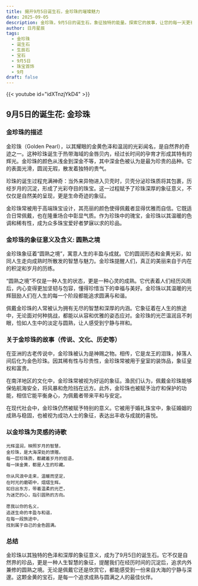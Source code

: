 ```yaml
---
title: 揭开9月5日诞生石，金珍珠的璀璨魅力
date: 2025-09-05
description: 金珍珠，9月5日的诞生石，象征独特的能量。探索它的故事，让您的每一天更有意义。
author: 日月星辰
tags:
  - 金珍珠
  - 诞生石
  - 生辰石
  - 宝石
  - 9月5日
  - 珠宝首饰
  - 9月
draft: false
---
```


{{< youtube id="idXTnzjYkD4" >}}

## 9月5日的诞生花: 金珍珠

### 金珍珠的描述

金珍珠（Golden Pearl），以其耀眼的金黄色泽和温润的光彩闻名，是自然界的奇迹之一。这种珍珠诞生于热带海域的金唇贝内，经过长时间的孕育才形成其特有的辉光。金珍珠的颜色从浅金到深金不等，其中深金色被认为是最为珍贵的品种。它的表面光滑，圆润无瑕，散发着独特的贵气。

珍珠的诞生过程充满神奇：当外来异物进入贝壳时，贝壳分泌珍珠质将其包裹，历经岁月的沉淀，形成了光彩夺目的珠宝。这一过程赋予了珍珠深厚的象征意义，不仅仅是自然美的呈现，更是生命奇迹的象征。

金珍珠常被用于高端珠宝设计，其亮丽的颜色使得佩戴者显得优雅而自信。它既适合日常佩戴，也在隆重场合中彰显气质。作为珍珠中的瑰宝，金珍珠以其温暖的色调和稀有性，成为众多珠宝爱好者梦寐以求的珍品。

### 金珍珠的象征意义及含义: 圆熟之境

金珍珠象征着“圆熟之境”，寓意人生的丰盈与成就。它的圆润形态和金黄光彩，如同人生走向成熟时所散发的智慧与魅力。金珍珠提醒人们，真正的美丽来自于内在的积淀和岁月的历练。

“圆熟之境”不仅是一种人生的状态，更是一种心灵的成熟。它代表着人们经历风雨后，内心变得更加坚韧与包容，懂得珍惜当下的幸福与美好。金珍珠以其温暖的光辉鼓励人们在人生的每一个阶段都能追求圆满与和谐。

佩戴金珍珠的人常被认为拥有无尽的智慧和深厚的内涵。它象征着在人生的旅途中，无论面对何种挑战，都能以从容和优雅的姿态应对。金珍珠的光芒温润且不刺眼，恰如人生中的淡定与圆熟，让人感受到宁静与祥和。

### 关于金珍珠的故事（传说、文化、历史等）

在亚洲的古老传说中，金珍珠被认为是神赐之物。相传，它是龙王的泪珠，掉落人间后化为金色珍珠。因其稀有性与珍贵性，金珍珠常被用于皇室的装饰品，象征皇权和富贵。

在南洋地区的文化中，金珍珠常被视为好运的象征。渔民们认为，佩戴金珍珠能够保佑航海安全，将风暴和危险挡在远方。此外，金珍珠也被赋予治疗和保护的功能，相信它能平衡身心，为佩戴者带来平和与安定。

在现代社会中，金珍珠仍然被赋予特别的意义。它被用于婚礼珠宝中，象征婚姻的成熟与稳固，也被视为成功人士的象征，表达出丰收与成就的喜悦。

### 以金珍珠为灵感的诗歌

```
光辉温润，映照岁月的智慧，  
金珍珠，是大海深处的馈赠。  
每一层珍珠质，都藏着岁月的低语，  
每一抹金黄，都是人生的珍藏。

你从风浪中走来，温暖而坚定，  
在时光的磨砺中，熠熠生辉。  
如日出东方，带着温柔的光芒，  
为迷茫的心，指引圆熟的方向。

愿我以你的名义，  
追逐生命的丰盈与和谐，  
在每一段旅途中，  
找到属于自己的金色圆满。
```

### 总结

金珍珠以其独特的色泽和深厚的象征意义，成为了9月5日的诞生石。它不仅是自然界的珍品，更是一种人生智慧的象征，提醒我们在经历时间的沉淀后，追求内外兼修的圆熟之境。无论是佩戴它还是欣赏它，都能感受到一份来自大海的宁静与深邃。这颗金黄的宝石，是每一个追求成熟与圆满之人的最佳伙伴。